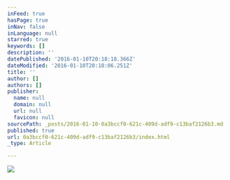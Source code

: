 ```yaml
---
inFeed: true
hasPage: true
inNav: false
inLanguage: null
starred: true
keywords: []
description: ''
datePublished: '2016-01-10T20:18:18.366Z'
dateModified: '2016-01-10T20:18:06.251Z'
title: ''
author: []
authors: []
publisher:
  name: null
  domain: null
  url: null
  favicon: null
sourcePath: _posts/2016-01-10-0a3bccf0-621c-409d-adf9-c13baf2126b3.md
published: true
url: 0a3bccf0-621c-409d-adf9-c13baf2126b3/index.html
_type: Article

---
```

![](https://the-grid-user-content.s3-us-west-2.amazonaws.com/06e3f58f-9717-48a9-9b1c-6866606f040b.png)